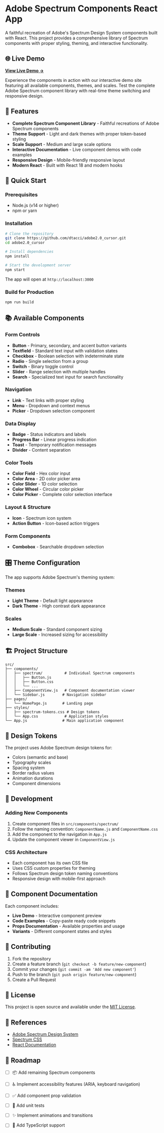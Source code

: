 # Adobe Spectrum Components React App

A faithful recreation of Adobe's Spectrum Design System components built with React. This project provides a comprehensive library of Spectrum components with proper styling, theming, and interactive functionality.

## 🌐 Live Demo

**[View Live Demo →](https://adobe2-0-cursor.vercel.app)**

Experience the components in action with our interactive demo site featuring all available components, themes, and scales. Test the complete Adobe Spectrum component library with real-time theme switching and responsive design.

## 🎨 Features

- **Complete Spectrum Component Library** - Faithful recreations of Adobe Spectrum components
- **Theme Support** - Light and dark themes with proper token-based styling
- **Scale Support** - Medium and large scale options
- **Interactive Documentation** - Live component demos with code examples
- **Responsive Design** - Mobile-friendly responsive layout
- **Modern React** - Built with React 18 and modern hooks

## 🚀 Quick Start

### Prerequisites
- Node.js (v14 or higher)
- npm or yarn

### Installation

```bash
# Clone the repository
git clone https://github.com/dtacci/adobe2.0_cursor.git
cd adobe2.0_cursor

# Install dependencies
npm install

# Start the development server
npm start
```

The app will open at `http://localhost:3000`

### Build for Production

```bash
npm run build
```

## 📚 Available Components

### Form Controls
- **Button** - Primary, secondary, and accent button variants
- **Textfield** - Standard text input with validation states
- **Checkbox** - Boolean selection with indeterminate state
- **Radio** - Single selection from a group
- **Switch** - Binary toggle control
- **Slider** - Range selection with multiple handles
- **Search** - Specialized text input for search functionality

### Navigation
- **Link** - Text links with proper styling
- **Menu** - Dropdown and context menus
- **Picker** - Dropdown selection component

### Data Display
- **Badge** - Status indicators and labels
- **Progress Bar** - Linear progress indication
- **Toast** - Temporary notification messages
- **Divider** - Content separation

### Color Tools
- **Color Field** - Hex color input
- **Color Area** - 2D color picker area
- **Color Slider** - 1D color selection
- **Color Wheel** - Circular color picker
- **Color Picker** - Complete color selection interface

### Layout & Structure
- **Icon** - Spectrum icon system
- **Action Button** - Icon-based action triggers

### Form Components
- **Combobox** - Searchable dropdown selection

## 🎛️ Theme Configuration

The app supports Adobe Spectrum's theming system:

### Themes
- **Light Theme** - Default light appearance
- **Dark Theme** - High contrast dark appearance

### Scales
- **Medium Scale** - Standard component sizing
- **Large Scale** - Increased sizing for accessibility

## 🏗️ Project Structure

```
src/
├── components/
│   ├── spectrum/          # Individual Spectrum components
│   │   ├── Button.js
│   │   ├── Button.css
│   │   └── ...
│   ├── ComponentView.js   # Component documentation viewer
│   └── Sidebar.js        # Navigation sidebar
├── pages/
│   └── HomePage.js       # Landing page
├── styles/
│   ├── spectrum-tokens.css # Design tokens
│   └── App.css            # Application styles
└── App.js                # Main application component
```

## 🎨 Design Tokens

The project uses Adobe Spectrum design tokens for:
- Colors (semantic and base)
- Typography scales
- Spacing system
- Border radius values
- Animation durations
- Component dimensions

## 🔧 Development

### Adding New Components

1. Create component files in `src/components/spectrum/`
2. Follow the naming convention: `ComponentName.js` and `ComponentName.css`
3. Add the component to the navigation in `App.js`
4. Update the component viewer in `ComponentView.js`

### CSS Architecture

- Each component has its own CSS file
- Uses CSS custom properties for theming
- Follows Spectrum design token naming conventions
- Responsive design with mobile-first approach

## 📖 Component Documentation

Each component includes:
- **Live Demo** - Interactive component preview
- **Code Examples** - Copy-paste ready code snippets
- **Props Documentation** - Available properties and usage
- **Variants** - Different component states and styles

## 🤝 Contributing

1. Fork the repository
2. Create a feature branch (`git checkout -b feature/new-component`)
3. Commit your changes (`git commit -am 'Add new component'`)
4. Push to the branch (`git push origin feature/new-component`)
5. Create a Pull Request

## 📄 License

This project is open source and available under the [MIT License](LICENSE).

## 🔗 References

- [Adobe Spectrum Design System](https://spectrum.adobe.com/)
- [Spectrum CSS](https://opensource.adobe.com/spectrum-css/)
- [React Documentation](https://reactjs.org/)

## 🚧 Roadmap

- [ ] 📦 Add remaining Spectrum components
- [ ] ♿ Implement accessibility features (ARIA, keyboard navigation)
- [ ] ✅ Add component prop validation

- [ ] 🧪 Add unit tests
- [ ] ✨ Implement animations and transitions
- [ ] 🔷 Add TypeScript support 